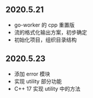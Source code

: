 ## 2020.5.21

- go-worker 的 cpp 重置版
- 流的格式化输出方案，初步确定
- 初始化项目，组织目录结构

## 2020.5.23

- 添加 error 模块
- 实现 utility 部分功能
- C++ 17 实现 utility 中的方法